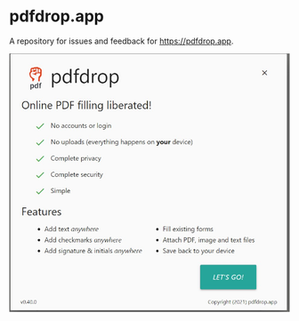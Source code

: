 # pdfdrop.app

A repository for issues and feedback for https://pdfdrop.app.

[<img src="about.jpg" width="650" title="pdfdrop.app">](https://pdfdrop.app)
